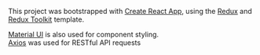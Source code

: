 This project was bootstrapped with [Create React App](https://github.com/facebook/create-react-app), using the [Redux](https://redux.js.org/) and [Redux Toolkit](https://redux-toolkit.js.org/) template.

[Material UI](https://material-ui.com/) is also used for component styling.  
[Axios](https://www.npmjs.com/package/axios) was used for RESTful API requests

